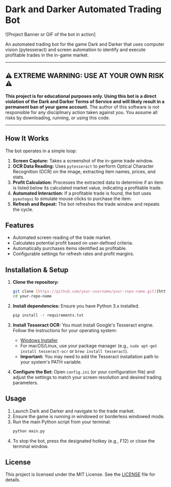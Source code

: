# Dark and Darker Automated Trading Bot

![Project Banner or GIF of the bot in action]

An automated trading bot for the game Dark and Darker that uses computer vision (pytesseract) and screen automation to identify and execute profitable trades in the in-game market.

***

## ⚠️ EXTREME WARNING: USE AT YOUR OWN RISK ⚠️

**This project is for educational purposes only. Using this bot is a direct violation of the Dark and Darker Terms of Service and will likely result in a permanent ban of your game account.** The author of this software is not responsible for any disciplinary action taken against you. You assume all risks by downloading, running, or using this code.

***

## How It Works

The bot operates in a simple loop:
1.  **Screen Capture:** Takes a screenshot of the in-game trade window.
2.  **OCR Data Reading:** Uses `pytesseract` to perform Optical Character Recognition (OCR) on the image, extracting item names, prices, and stats.
3.  **Profit Calculation:** Processes the extracted data to determine if an item is listed below its calculated market value, indicating a profitable trade.
4.  **Automated Interaction:** If a profitable trade is found, the bot uses `pyautogui` to simulate mouse clicks to purchase the item.
5.  **Refresh and Repeat:** The bot refreshes the trade window and repeats the cycle.

## Features

* Automated screen reading of the trade market.
* Calculates potential profit based on user-defined criteria.
* Automatically purchases items identified as profitable.
* Configurable settings for refresh rates and profit margins.

## Installation & Setup

1.  **Clone the repository:**
    ```bash
    git clone [https://github.com/your-username/your-repo-name.git](https://github.com/your-username/your-repo-name.git)
    cd your-repo-name
    ```
2.  **Install dependencies:** Ensure you have Python 3.x installed.
    ```bash
    pip install -r requirements.txt
    ```
3.  **Install Tesseract OCR:** You must install Google's Tesseract engine. Follow the instructions for your operating system:
    * [Windows Installer](https://github.com/UB-Mannheim/tesseract/wiki)
    * For macOS/Linux, use your package manager (e.g., `sudo apt-get install tesseract-ocr` or `brew install tesseract`).
    * **Important:** You may need to add the Tesseract installation path to your system's PATH variable.

4.  **Configure the Bot:** Open `config.ini` (or your configuration file) and adjust the settings to match your screen resolution and desired trading parameters.

## Usage

1.  Launch Dark and Darker and navigate to the trade market.
2.  Ensure the game is running in windowed or borderless windowed mode.
3.  Run the main Python script from your terminal:
    ```bash
    python main.py
    ```
4.  To stop the bot, press the designated hotkey (e.g., F12) or close the terminal window.

## License

This project is licensed under the MIT License. See the [LICENSE](LICENSE) file for details.
